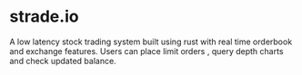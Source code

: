# strade.io
A low latency stock trading system built using rust with real time orderbook and exchange features. Users can place limit orders , query depth charts and check updated balance. 
